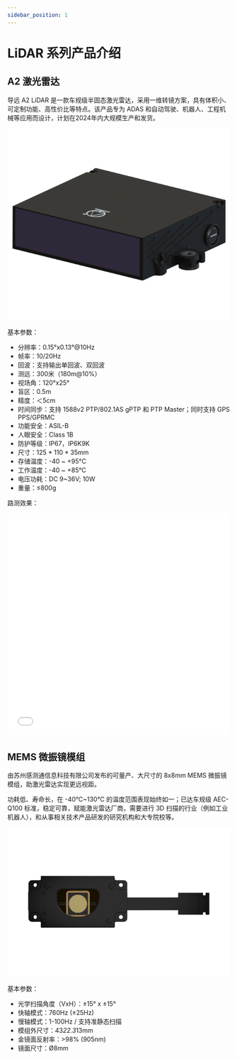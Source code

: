 ```yaml
---
sidebar_position: 1
---
```


# LiDAR 系列产品介绍

## A2 激光雷达

导远 A2 LiDAR 是一款车规级半固态激光雷达，采用一维转镜方案，具有体积小、可定制功能、高性价比等特点。该产品专为 ADAS 和自动驾驶、机器人、工程机械等应用而设计，计划在2024年内大规模生产和发货。

![](/img/product-lidar-a2.png#center)

基本参数：

- 分辨率：0.15°x0.13°@10Hz
- 帧率：10/20Hz
- 回波：支持输出单回波、双回波
- 测远：300米（180m@10%）
- 视场角：120°x25°
- 盲区：0.5m
- 精度：＜5cm
- 时间同步：支持 1588v2 PTP/802.1AS gPTP 和 PTP Master；同时支持 GPS PPS/GPRMC
- 功能安全：ASIL-B
- 人眼安全：Class 1B
- 防护等级：IP67，IP6K9K
- 尺寸：125 * 110 * 35mm
- 存储温度：-40 ~ +95°C
- 工作温度：-40 ~ +85°C
- 电压功耗：DC 9~36V; 10W
- 重量：≤800g

路测效果：

<iframe src="//player.bilibili.com/player.html?isOutside=true&aid=496059494&bvid=BV1GK411v72y&cid=1400251965&p=1&high_quality=1&danmaku=0" allowfullscreen="allowfullscreen" width="100%" height="500" scrolling="no" frameborder="0" sandbox="allow-top-navigation allow-same-origin allow-forms allow-scripts"></iframe>


## MEMS 微振镜模组

由苏州感测通信息科技有限公司发布的可量产、大尺寸的 8x8mm MEMS 微振镜模组，助激光雷达实现更远视距。

功耗低、寿命长，在 -40℃~130℃ 的温度范围表现始终如一；已达车规级 AEC-Q100 标准，稳定可靠，赋能激光雷达厂商，需要进行 3D 扫描的行业（例如工业机器人），和从事相关技术产品研发的研究机构和大专院校等。

![](/img/product-mems-mirror.png#center)

基本参数：

- 光学扫描角度（VxH）：±15° x ±15°
- 快轴模式：760Hz (±25Hz)
- 慢轴模式：1-100Hz / 支持准静态扫描
- 模组外尺寸：43*22.3*13mm
- 金镜面反射率：>98% (905nm)
- 镜面尺寸：Ø8mm
